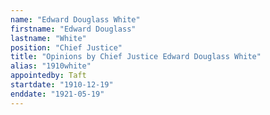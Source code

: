 ```yaml
---
name: "Edward Douglass White"
firstname: "Edward Douglass"
lastname: "White"
position: "Chief Justice"
title: "Opinions by Chief Justice Edward Douglass White"
alias: "1910white"
appointedby: Taft
startdate: "1910-12-19"
enddate: "1921-05-19"
---
```


